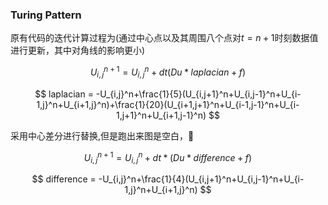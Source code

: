 ### Turing Pattern

原有代码的迭代计算过程为(通过中心点以及其周围八个点对$t=n+1$时刻数据值进行更新，其中对角线的影响更小)

$$
U_{i,j}^{n+1} = U_{i,j}^n + dt(Du*laplacian+f)
$$

$$
laplacian = -U_{i,j}^n+\frac{1}{5}(U_{i,j+1}^n+U_{i,j-1}^n+U_{i-1,j}^n+U_{i+1,j}^n)+\frac{1}{20}(U_{i+1,j+1}^n+U_{i-1,j-1}^n+U_{i-1,j+1}^n+U_{i+1,j-1}^n)
$$


采用中心差分进行替换,但是跑出来图是空白，🤔

$$
U_{i,j}^{n+1} = U_{i,j}^n+dt*(Du*difference+f)
$$

$$
difference = -U_{i,j}^n+\frac{1}{4}(U_{i,j+1}^n+U_{i,j-1}^n+U_{i-1,j}^n+U_{i+1,j}^n)
$$
